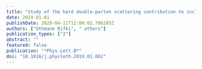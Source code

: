 ```yaml
---
title: "Study of the hard double-parton scattering contribution to inclusive four-lepton production in $pp$ collisions at $sqrt s=$ 8 TeV with the ATLAS detector"
date: 2019-01-01
publishDate: 2020-04-11T12:00:02.706285Z
authors: ["Othmane Rifki", " others"]
publication_types: ["2"]
abstract: ""
featured: false
publication: "*Phys.Lett.B*"
doi: "10.1016/j.physletb.2019.01.062"
---
```


